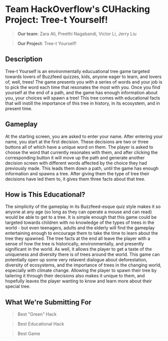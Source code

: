 # Team HackOverflow's CUHacking Project: Tree-t Yourself!

> **Our team**: Zara Ali, Preethi Nagabandi, Victor Li, Jerry Liu

> **Our Project**: Tree-t Yourself!

## Description
Tree-t Yourself is an environmentally educuational tree game targeted towards lovers of Buzzfeed quizzes, kids, anyone eager to learn, and lovers of, well, trees! The game presents you with a series of words and your job is to pick the word each time that resonates the most with you. Once you find yourself at the end of a path, and the game has enough information about you, your choices will spawn a tree! This tree comes with educational facts that will instill the importance of this tree in history, in its ecosystem, and in present time. 

## Gameplay
At the starting screen, you are asked to enter your name. After entering your name, you start at the first decision. These decisions are two or three buttons all of which have a unique word on them. The player is asked to choose the word that currently resonates with them, and after clicking the corresponding button it will move up the path and generate another decision screen with different words affected by the choice they had previously made. This leads them down a path, until the game has enough information and spawns a tree. After giving them the type of tree their decisions have led them to, it gives them three facts about that tree.

## How is This Educational?
The simplicity of the gameplay in its Buzzfeed-esque quiz style makes it so anyone at any age (so long as they can operate a mouse and can read) would be able to get to a tree. It is simple enough that this game could be targeted towards children with no knowledge of the types of trees in the world - but even teenagers, adults and the elderly will find the gameplay entertaining enough to encourage them to take the time to learn about the tree they spawned. The tree facts at the end all leave the player with a sense of how the tree is historically, environmentally, and presently significant in the world. As well, it allows the player to get a taste of the uniqueness and diversity there is of trees around the world. This game can potentially open up some very relavent dialogue about deforestation, diversity of ecosystems, and the importance of trees in the changing world, especially with climate change. Allowing the player to spawn their tree by tailering it through their decisions also makes it unique to them, and hopefully leaves the player wanting to know and learn more about their special tree. 

## What We're Submitting For
> Best "Green" Hack

> Best Educational Hack

> Best Game
